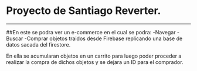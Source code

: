 # Proyecto de Santiago Reverter.
*******
##En este se podra ver un e-commerce en el cual se podra:
-Navegar
-Buscar
-Comprar objetos traidos desde Firebase replicando una base de datos sacada del firestore. 

En ella se acumularan objetos en un carrito para luego poder proceder a realizar la compra de dichos objetos y se dejara un ID para el comprador. 